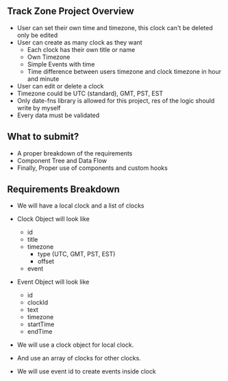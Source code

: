 ## Track Zone Project Overview

- User can set their own time and timezone, this clock can't be deleted only be edited
- User can create as many clock as they want
  - Each clock has their own title or name
  - Own Timezone
  - Simple Events with time
  - Time difference between users timezone and clock timezone in hour and minute
- User can edit or delete a clock
- Timezone could be UTC (standard), GMT, PST, EST
- Only date-fns library is allowed for this project, res of the logic should write by myself
- Every data must be validated

## What to submit?

- A proper breakdown of the requirements
- Component Tree and Data Flow
- Finally, Proper use of components and custom hooks

## Requirements Breakdown

- We will have a local clock and a list of clocks
- Clock Object will look like

  - id
  - title
  - timezone
    - type (UTC, GMT, PST, EST)
    - offset
  - event

- Event Object will look like
  - id
  - clockId
  - text
  - timezone
  - startTime
  - endTime
- We will use a clock object for local clock.
- And use an array of clocks for other clocks.
- We will use event id to create events inside clock
